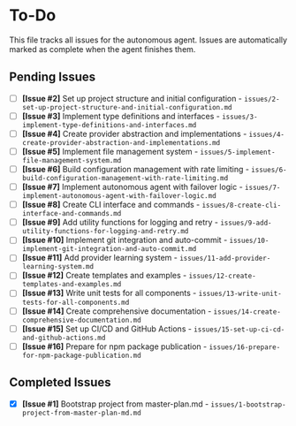 # To-Do

This file tracks all issues for the autonomous agent. Issues are automatically marked as complete when the agent finishes them.

## Pending Issues
- [ ] **[Issue #2]** Set up project structure and initial configuration - `issues/2-set-up-project-structure-and-initial-configuration.md`
- [ ] **[Issue #3]** Implement type definitions and interfaces - `issues/3-implement-type-definitions-and-interfaces.md`
- [ ] **[Issue #4]** Create provider abstraction and implementations - `issues/4-create-provider-abstraction-and-implementations.md`
- [ ] **[Issue #5]** Implement file management system - `issues/5-implement-file-management-system.md`
- [ ] **[Issue #6]** Build configuration management with rate limiting - `issues/6-build-configuration-management-with-rate-limiting.md`
- [ ] **[Issue #7]** Implement autonomous agent with failover logic - `issues/7-implement-autonomous-agent-with-failover-logic.md`
- [ ] **[Issue #8]** Create CLI interface and commands - `issues/8-create-cli-interface-and-commands.md`
- [ ] **[Issue #9]** Add utility functions for logging and retry - `issues/9-add-utility-functions-for-logging-and-retry.md`
- [ ] **[Issue #10]** Implement git integration and auto-commit - `issues/10-implement-git-integration-and-auto-commit.md`
- [ ] **[Issue #11]** Add provider learning system - `issues/11-add-provider-learning-system.md`
- [ ] **[Issue #12]** Create templates and examples - `issues/12-create-templates-and-examples.md`
- [ ] **[Issue #13]** Write unit tests for all components - `issues/13-write-unit-tests-for-all-components.md`
- [ ] **[Issue #14]** Create comprehensive documentation - `issues/14-create-comprehensive-documentation.md`
- [ ] **[Issue #15]** Set up CI/CD and GitHub Actions - `issues/15-set-up-ci-cd-and-github-actions.md`
- [ ] **[Issue #16]** Prepare for npm package publication - `issues/16-prepare-for-npm-package-publication.md`

## Completed Issues
- [x] **[Issue #1]** Bootstrap project from master-plan.md - `issues/1-bootstrap-project-from-master-plan-md.md`
